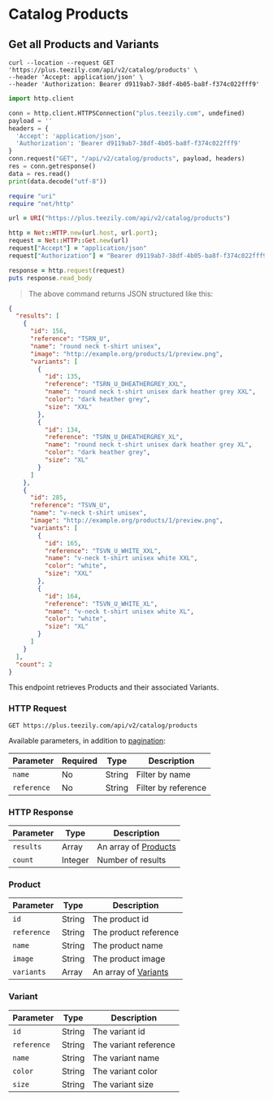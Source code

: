 # Catalog Products

## Get all Products and Variants

```shell
curl --location --request GET 'https://plus.teezily.com/api/v2/catalog/products' \
--header 'Accept: application/json' \
--header 'Authorization: Bearer d9119ab7-38df-4b05-ba8f-f374c022fff9'
```

```python
import http.client

conn = http.client.HTTPSConnection("plus.teezily.com", undefined)
payload = ''
headers = {
  'Accept': 'application/json',
  'Authorization': 'Bearer d9119ab7-38df-4b05-ba8f-f374c022fff9'
}
conn.request("GET", "/api/v2/catalog/products", payload, headers)
res = conn.getresponse()
data = res.read()
print(data.decode("utf-8"))
```

```ruby
require "uri"
require "net/http"

url = URI("https://plus.teezily.com/api/v2/catalog/products")

http = Net::HTTP.new(url.host, url.port);
request = Net::HTTP::Get.new(url)
request["Accept"] = "application/json"
request["Authorization"] = "Bearer d9119ab7-38df-4b05-ba8f-f374c022fff9"

response = http.request(request)
puts response.read_body

```

> The above command returns JSON structured like this:

```json
{
  "results": [
    {
      "id": 156,
      "reference": "TSRN_U",
      "name": "round neck t-shirt unisex",
      "image": "http://example.org/products/1/preview.png",
      "variants": [
        {
          "id": 135,
          "reference": "TSRN_U_DHEATHERGREY_XXL",
          "name": "round neck t-shirt unisex dark heather grey XXL",
          "color": "dark heather grey",
          "size": "XXL"
        },
        {
          "id": 134,
          "reference": "TSRN_U_DHEATHERGREY_XL",
          "name": "round neck t-shirt unisex dark heather grey XL",
          "color": "dark heather grey",
          "size": "XL"
        }
      ]
    },
    {
      "id": 285,
      "reference": "TSVN_U",
      "name": "v-neck t-shirt unisex",
      "image": "http://example.org/products/1/preview.png",
      "variants": [
        {
          "id": 165,
          "reference": "TSVN_U_WHITE_XXL",
          "name": "v-neck t-shirt unisex white XXL",
          "color": "white",
          "size": "XXL"
        },
        {
          "id": 164,
          "reference": "TSVN_U_WHITE_XL",
          "name": "v-neck t-shirt unisex white XL",
          "color": "white",
          "size": "XL"
        }
      ]
    }
  ],
  "count": 2
}
```

This endpoint retrieves Products and their associated Variants.

### HTTP Request

`GET https://plus.teezily.com/api/v2/catalog/products`

Available parameters, in addition to [pagination](./#pagination):

Parameter | Required | Type | Description |
--------- | -------- | ---- | ----------- |
`name` | No | String | Filter by name
`reference` | No | String | Filter by reference

### HTTP Response

Parameter | Type | Description |
--------- | ---- | ----------- |
`results` | Array | An array of [Products](./#product) |
`count` | Integer | Number of results

### Product

Parameter | Type | Description |
--------- | ---- | ----------- |
`id` | String | The product id
`reference` | String | The product reference
`name` | String | The product name
`image` | String | The product image
`variants` | Array | An array of [Variants](./#variant) |

### Variant

Parameter | Type | Description |
--------- | ---- | ----------- |
`id` | String | The variant id
`reference` | String | The variant reference
`name` | String | The variant name
`color` | String | The variant color
`size` | String | The variant size

<!--
<aside class="success">
Mutable variant ID ? filter one att ? add count ? Price currency ? rename limit to page_size / page_limit ?
</aside>
-->
